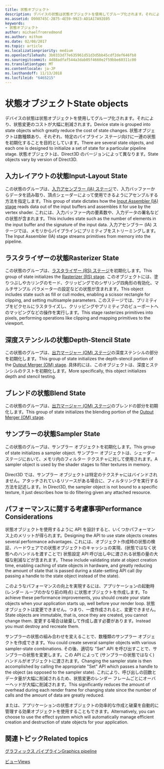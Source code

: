 ```yaml
---
title: 状態オブジェクト
description: デバイスの状態は状態オブジェクトを使用してグループ化されます。それにより、状態変更のコストが大幅に削減されます。 状態オブジェクトは数種類あり、それぞれ、特定のパイプライン ステージ向けに一連の状態を初期化することを目的としています。 状態オブジェクトは、Direct3D のバージョンによって異なります。
ms.assetid: D998745C-2B75-4E59-9923-AD1A17A92E05
keywords:
- 状態オブジェクト
author: michaelfromredmond
ms.author: mithom
ms.date: 02/08/2017
ms.topic: article
ms.localizationpriority: medium
ms.openlocfilehash: 3b0333d77e635961d51d3d5bb45cdf2def646fb8
ms.sourcegitcommit: 4d88adfaf544a3dab05f4660e2f59bbe60311c00
ms.translationtype: MT
ms.contentlocale: ja-JP
ms.lasthandoff: 11/13/2018
ms.locfileid: "6465215"
---
```

# <a name="state-objects"></a><span data-ttu-id="fb5aa-106">状態オブジェクト</span><span class="sxs-lookup"><span data-stu-id="fb5aa-106">State objects</span></span>


<span data-ttu-id="fb5aa-107">デバイスの状態は状態オブジェクトを使用してグループ化されます。それにより、状態変更のコストが大幅に削減されます。</span><span class="sxs-lookup"><span data-stu-id="fb5aa-107">Device state is grouped into state objects which greatly reduce the cost of state changes.</span></span> <span data-ttu-id="fb5aa-108">状態オブジェクトは数種類あり、それぞれ、特定のパイプライン ステージ向けに一連の状態を初期化することを目的としています。</span><span class="sxs-lookup"><span data-stu-id="fb5aa-108">There are several state objects, and each one is designed to initialize a set of state for a particular pipeline stage.</span></span> <span data-ttu-id="fb5aa-109">状態オブジェクトは、Direct3D のバージョンによって異なります。</span><span class="sxs-lookup"><span data-stu-id="fb5aa-109">State objects vary by version of Direct3D.</span></span>

## <a name="span-idinputlayoutspanspan-idinputlayoutspanspan-idinputlayoutspaninput-layout-state"></a><span data-ttu-id="fb5aa-110"><span id="Input_Layout"></span><span id="input_layout"></span><span id="INPUT_LAYOUT"></span>入力レイアウトの状態</span><span class="sxs-lookup"><span data-stu-id="fb5aa-110"><span id="Input_Layout"></span><span id="input_layout"></span><span id="INPUT_LAYOUT"></span>Input-Layout State</span></span>


<span data-ttu-id="fb5aa-111">この状態のグループは、[入力アセンブラー (IA) ステージ](input-assembler-stage--ia-.md)で、入力バッファーからデータを読み取り、頂点シェーダーによって使用できるようにアセンブルする方法を指定します。</span><span class="sxs-lookup"><span data-stu-id="fb5aa-111">This group of state dictates how the [Input Assembler (IA) stage](input-assembler-stage--ia-.md) reads data out of the input buffers and assembles it for use by the vertex shader.</span></span> <span data-ttu-id="fb5aa-112">これには、入力バッファー内の要素数や、入力データの署名などの状態が含まれます。</span><span class="sxs-lookup"><span data-stu-id="fb5aa-112">This includes state such as the number of elements in the input buffer and the signature of the input data.</span></span> <span data-ttu-id="fb5aa-113">入力アセンブラー (IA) ステージでは、メモリからパイプラインにプリミティブをストリーミングします。</span><span class="sxs-lookup"><span data-stu-id="fb5aa-113">The Input Assembler (IA) stage streams primitives from memory into the pipeline.</span></span>

## <a name="span-idrasterizerspanspan-idrasterizerspanspan-idrasterizerspanrasterizer-state"></a><span data-ttu-id="fb5aa-114"><span id="Rasterizer"></span><span id="rasterizer"></span><span id="RASTERIZER"></span>ラスタライザーの状態</span><span class="sxs-lookup"><span data-stu-id="fb5aa-114"><span id="Rasterizer"></span><span id="rasterizer"></span><span id="RASTERIZER"></span>Rasterizer State</span></span>


<span data-ttu-id="fb5aa-115">この状態のグループは、[ラスタライザー (RS) ステージ](rasterizer-stage--rs-.md)を初期化します。</span><span class="sxs-lookup"><span data-stu-id="fb5aa-115">This group of state initializes the [Rasterizer (RS) stage](rasterizer-stage--rs-.md).</span></span> <span data-ttu-id="fb5aa-116">このオブジェクトには、塗りつぶしやカリングのモード、クリッピングでのシザリング四角形の有効化、マルチサンプル パラメーターの設定などの状態が含まれます。</span><span class="sxs-lookup"><span data-stu-id="fb5aa-116">This object includes state such as fill or cull modes, enabling a scissor rectangle for clipping, and setting multisample parameters.</span></span> <span data-ttu-id="fb5aa-117">このステージでは、プリミティブをピクセルにラスタライズし、クリッピングやプリミティブのビューポートへのマッピングなどの操作を実行します。</span><span class="sxs-lookup"><span data-stu-id="fb5aa-117">This stage rasterizes primitives into pixels, performing operations like clipping and mapping primitives to the viewport.</span></span>

## <a name="span-iddepthstencilspanspan-iddepthstencilspanspan-iddepthstencilspandepth-stencil-state"></a><span data-ttu-id="fb5aa-118"><span id="DepthStencil"></span><span id="depthstencil"></span><span id="DEPTHSTENCIL"></span>深度ステンシルの状態</span><span class="sxs-lookup"><span data-stu-id="fb5aa-118"><span id="DepthStencil"></span><span id="depthstencil"></span><span id="DEPTHSTENCIL"></span>Depth-Stencil State</span></span>


<span data-ttu-id="fb5aa-119">この状態のグループは、[出力マージャー (OM) ステージ](output-merger-stage--om-.md)の深度ステンシルの部分を初期化します。</span><span class="sxs-lookup"><span data-stu-id="fb5aa-119">This group of state initializes the depth-stencil portion of the [Output Merger (OM) stage](output-merger-stage--om-.md).</span></span> <span data-ttu-id="fb5aa-120">具体的には、このオブジェクトは、深度とステンシルのテストを初期化します。</span><span class="sxs-lookup"><span data-stu-id="fb5aa-120">More specifically, this object initializes depth and stencil testing.</span></span>

## <a name="span-idblendspanspan-idblendspanspan-idblendspanblend-state"></a><span data-ttu-id="fb5aa-121"><span id="Blend"></span><span id="blend"></span><span id="BLEND"></span>ブレンドの状態</span><span class="sxs-lookup"><span data-stu-id="fb5aa-121"><span id="Blend"></span><span id="blend"></span><span id="BLEND"></span>Blend State</span></span>


<span data-ttu-id="fb5aa-122">この状態のグループは、[出力マージャー (OM) ステージ](output-merger-stage--om-.md)のブレンドの部分を初期化します。</span><span class="sxs-lookup"><span data-stu-id="fb5aa-122">This group of state initializes the blending portion of the [Output Merger (OM) stage](output-merger-stage--om-.md).</span></span>

## <a name="span-idsamplerspanspan-idsamplerspanspan-idsamplerspansampler-state"></a><span data-ttu-id="fb5aa-123"><span id="Sampler"></span><span id="sampler"></span><span id="SAMPLER"></span>サンプラーの状態</span><span class="sxs-lookup"><span data-stu-id="fb5aa-123"><span id="Sampler"></span><span id="sampler"></span><span id="SAMPLER"></span>Sampler State</span></span>


<span data-ttu-id="fb5aa-124">この状態のグループは、サンプラー オブジェクトを初期化します。</span><span class="sxs-lookup"><span data-stu-id="fb5aa-124">This group of state initializes a sampler object.</span></span> <span data-ttu-id="fb5aa-125">サンプラー オブジェクトは、シェーダー ステージにおいて、メモリ内のフィルター テクスチャに対して使用されます。</span><span class="sxs-lookup"><span data-stu-id="fb5aa-125">A sampler object is used by the shader stages to filter textures in memory.</span></span>

<span data-ttu-id="fb5aa-126">Direct3D では、サンプラー オブジェクトは特定のテクスチャにはバインドされません。アタッチされているリソースがある場合に、フィルタリングを実行する方法を記述します。</span><span class="sxs-lookup"><span data-stu-id="fb5aa-126">In Direct3D, the sampler object is not bound to a specific texture, it just describes how to do filtering given any attached resource.</span></span>

## <a name="span-idperformanceconsiderationsspanspan-idperformanceconsiderationsspanspan-idperformanceconsiderationsspanperformance-considerations"></a><span data-ttu-id="fb5aa-127"><span id="Performance_Considerations"></span><span id="performance_considerations"></span><span id="PERFORMANCE_CONSIDERATIONS"></span>パフォーマンスに関する考慮事項</span><span class="sxs-lookup"><span data-stu-id="fb5aa-127"><span id="Performance_Considerations"></span><span id="performance_considerations"></span><span id="PERFORMANCE_CONSIDERATIONS"></span>Performance Considerations</span></span>


<span data-ttu-id="fb5aa-128">状態オブジェクトを使用するように API を設計すると、いくつかパフォーマンス上のメリットが得られます。</span><span class="sxs-lookup"><span data-stu-id="fb5aa-128">Designing the API to use state objects creates several performance advantages.</span></span> <span data-ttu-id="fb5aa-129">これには、オブジェクト作成時の状態の検証、ハードウェアでの状態オブジェクトのキャッシュの実現、(状態ではなく状態へのハンドルを渡すことで) 状態設定 API 呼び出し中に渡される状態の量の大幅な削減などが含まれます。</span><span class="sxs-lookup"><span data-stu-id="fb5aa-129">These include validating state at object creation time, enabling caching of state objects in hardware, and greatly reducing the amount of state that is passed during a state-setting API call (by passing a handle to the state object instead of the state).</span></span>

<span data-ttu-id="fb5aa-130">このようなパフォーマンスの向上を実現するには、アプリケーションの起動時 (レンダー ループのかなり前の時点) に状態オブジェクトを作成します。</span><span class="sxs-lookup"><span data-stu-id="fb5aa-130">To achieve these performance improvements, you should create your state objects when your application starts up, well before your render loop.</span></span> <span data-ttu-id="fb5aa-131">状態オブジェクトは変更できません。つまり、一度作成されると、変更できません。</span><span class="sxs-lookup"><span data-stu-id="fb5aa-131">State objects are immutable, that is, once they are created, you cannot change them.</span></span> <span data-ttu-id="fb5aa-132">変更する場合は破棄して作成し直す必要があります。</span><span class="sxs-lookup"><span data-stu-id="fb5aa-132">Instead you must destroy and recreate them.</span></span>

<span data-ttu-id="fb5aa-133">サンプラーの状態の組み合わせを変えることで、数種類のサンプラー オブジェクトを作成できます。</span><span class="sxs-lookup"><span data-stu-id="fb5aa-133">You could create several sampler objects with various sampler-state combinations.</span></span> <span data-ttu-id="fb5aa-134">その後、適切な "Set" API を呼び出すことで、サンプラーの状態を変更します。この API によって (サンプラーの状態ではなく) ハンドルがオブジェクトに渡されます。</span><span class="sxs-lookup"><span data-stu-id="fb5aa-134">Changing the sampler state is then accomplished by calling the appropriate "Set" API which passes a handle to the object (as opposed to the sampler state).</span></span> <span data-ttu-id="fb5aa-135">これにより、呼び出しの回数とデータ量が大幅に削減されるため、状態変更のレンダー フレームごとにオーバーヘッドが大幅に削減されます。</span><span class="sxs-lookup"><span data-stu-id="fb5aa-135">This significantly reduces the amount of overhead during each render frame for changing state since the number of calls and the amount of data are greatly reduced.</span></span>

<span data-ttu-id="fb5aa-136">または、アプリケーションの状態オブジェクトの効率的な作成と破棄を自動的に管理する効果オブジェクトを使用することもできます。</span><span class="sxs-lookup"><span data-stu-id="fb5aa-136">Alternatively, you can choose to use the effect system which will automatically manage efficient creation and destruction of state objects for your application.</span></span>

## <a name="span-idrelated-topicsspanrelated-topics"></a><span data-ttu-id="fb5aa-137"><span id="related-topics"></span>関連トピック</span><span class="sxs-lookup"><span data-stu-id="fb5aa-137"><span id="related-topics"></span>Related topics</span></span>


[<span data-ttu-id="fb5aa-138">グラフィックス パイプライン</span><span class="sxs-lookup"><span data-stu-id="fb5aa-138">Graphics pipeline</span></span>](graphics-pipeline.md)

[<span data-ttu-id="fb5aa-139">ビュー</span><span class="sxs-lookup"><span data-stu-id="fb5aa-139">Views</span></span>](views.md)

 

 





